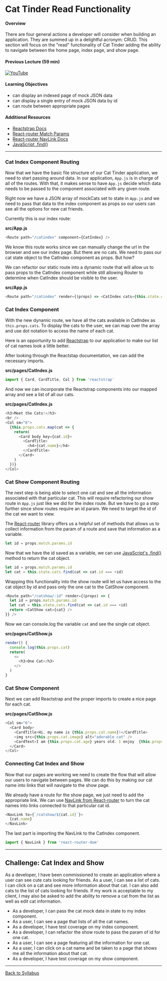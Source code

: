 # Cat Tinder Read Functionality

#### Overview
There are four general actions a developer will consider when building an application. They are summed up in a delightful acronym: CRUD. This section will focus on the "read" functionality of Cat Tinder adding the ability to navigate between the home page, index page, and show page.

#### Previous Lecture (59 min)
[![YouTube](http://img.youtube.com/vi/LrDBgcl3ZW0/0.jpg)](https://www.youtube.com/watch?v=LrDBgcl3ZW0)

#### Learning Objectives
- can display an indexed page of mock JSON data
- can display a single entry of mock JSON data by id
- can route between appropriate pages

#### Additional Resources
- [Reactstrap Docs](https://reactstrap.github.io/)
- [React-router Match Params](https://scotch.io/courses/using-react-router-4/route-params)
- [React-router NavLink Docs](https://reactrouter.com/web/api/NavLink)
- [JavaScript .find()](https://developer.mozilla.org/en-US/docs/Web/JavaScript/Reference/Global_Objects/Array/find)

---
### Cat Index Component Routing
Now that we have the basic file structure of our Cat Tinder application, we need to start passing around data. In our application, `App.js` is in charge of all of the routes. With that, it makes sense to have `App.js` decide which data needs to be passed to the component associated with any given route.

Right now we have a JSON array of mockCats set to state in `App.js` and we need to pass that data to the index component as props so our users can see all the options for new cat friends.

Currently this is our index route:

**src/App.js**
```javascript
<Route path="/catindex" component={CatIndex} />
```

We know this route works since we can manually change the url in the browser and see our index page. But there are no cats. We need to pass our cat state object to the CatIndex component as props. But how?

We can refactor our static route into a dynamic route that will allow us to pass props to the CatIndex component while still allowing Router to determine when CatIndex should be visible to the user.

**src/App.js**
```javascript
<Route path="/catindex" render={(props) => <CatIndex cats={this.state.cats} />} />
```

### Cat Index Component
With the new dynamic route, we have all the cats available in CatIndex as `this.props.cats`. To display the cats to the user, we can map over the array and use dot notation to access the name of each cat.

Here is an opportunity to add [Reactstrap](https://reactstrap.github.io/) to our application to make our list of cat names look a little better.

After looking through the Reactstap documentation, we can add the necessary imports.

**src/pages/CatIndex.js**
```javascript
import { Card, CardTitle, Col } from 'reactstrap'
```

And now we can incorporate the Reactstrap components into our mapped array and see a list of all our cats.

**src/pages/CatIndex.js**
```javascript
<h3>Meet the Cats!</h3>
<br />
<Col sm="6">
  {this.props.cats.map(cat => {
    return(
      <Card body key={cat.id}>
        <CardTitle>
          <h4>{cat.name}</h4>
        </CardTitle>
      </Card>
    )
  })}
</Col>
```

### Cat Show Component Routing
The next step is being able to select one cat and see all the information associated with that particular cat. This will require refactoring our show route in `App.js` just like we did for the index route. But we have to go a step further since show routes require an id param. We need to target the id of the cat we want to view.

The [React-router](https://scotch.io/courses/using-react-router-4/route-params) library offers us a helpful set of methods that allows us to collect information from the param of a route and save that information as a variable.

```javascript
let id = props.match.params.id
```

Now that we have the id saved as a variable, we can use [ JavaScript's .find() ](https://developer.mozilla.org/en-US/docs/Web/JavaScript/Reference/Global_Objects/Array/find) method to return the cat object.
```javascript
let id = props.match.params.id
let cat = this.state.cats.find(cat => cat.id === +id)
```

Wrapping this functionality into the show route will let us have access to the cat object by id and pass only the one cat to the CatShow component.

```javascript
<Route path="/catshow/:id" render={(props) => {
  let id = props.match.params.id
  let cat = this.state.cats.find(cat => cat.id === +id)
  return <CatShow cat={cat} />
}} />
```

Now we can console.log the variable `cat` and see the single cat object.

**src/pages/CatShow.js**
```javascript
render() {
  console.log(this.props.cat)
  return(
    <>
      <h3>One Cat</h3>
    </>
  )
}
```

### Cat Show Component
Next we can add Reactstrap and the proper imports to create a nice page for each cat.

**src/pages/CatShow.js**
```javascript
<Col sm="6">
  <Card body>
    <CardTitle>Hi, my name is {this.props.cat.name}!</CardTitle>
    <img src={this.props.cat.image} alt="adorable cat" />
    <CardText>I am {this.props.cat.age} years old. I enjoy  {this.props.cat.enjoys}.</CardText>
  </Card>
</Col>
```

### Connecting Cat Index and Show
Now that our pages are working we need to create the flow that will allow our users to navigate between pages. We can do this by making our cat name into links that will navigate to the show page.

We already have a route for the show page, we just need to add the appropriate link. We can use [NavLink from React-router](https://reactrouter.com/web/api/NavLink) to turn the cat names into links connected to that particular cat id.

```javascript
<NavLink to={`/catshow/${cat.id}`}>
  {cat.name}
</NavLink>
```

The last part is importing the NavLink to the CatIndex component.

```javascript
import { NavLink } from 'react-router-dom'
```

---
## Challenge: Cat Index and Show
As a developer, I have been commissioned to create an application where a user can see cute cats looking for friends. As a user, I can see a list of cats. I can click on a cat and see more information about that cat. I can also add cats to the list of cats looking for friends. If my work is acceptable to my client, I may also be asked to add the ability to remove a cat from the list as well as edit cat information.

- As a developer, I can pass the cat mock data in state to my index component.
- As a user, I can see a page that lists of all the cat names.
- As a developer, I have test coverage on my index component.
- As a developer, I can refactor the show route to pass the param of id for one cat.
- As a user, I can see a page featuring all the information for one cat.
- As a user, I can click on a cat name and be taken to a page that shows me all the information about that cat.
- As a developer, I have test coverage on my show component.

---
[Back to Syllabus](../../README.md#cat-tinder-frontend)
